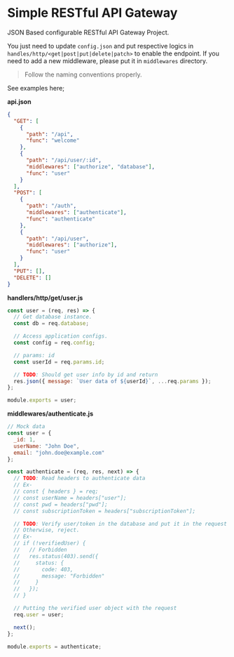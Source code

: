 # Simple RESTful API Gateway

JSON Based configurable RESTful API Gateway Project.

You just need to update `config.json` and put respective logics in `handles/http/<get|post|put|delete|patch>` to enable the endpoint. If you need to add a new middleware, please put it in `middlewares` directory.

> Follow the naming conventions properly.

See examples here;

**api.json**

```json
{
  "GET": [
    {
      "path": "/api",
      "func": "welcome"
    },
    {
      "path": "/api/user/:id",
      "middlewares": ["authorize", "database"],
      "func": "user"
    }
  ],
  "POST": [
    {
      "path": "/auth",
      "middlewares": ["authenticate"],
      "func": "authenticate"
    },
    {
      "path": "/api/user",
      "middlewares": ["authorize"],
      "func": "user"
    }
  ],
  "PUT": [],
  "DELETE": []
}
```

**handlers/http/get/user.js**

```js
const user = (req, res) => {
  // Get database instance.
  const db = req.database;

  // Access application configs.
  const config = req.config;

  // params: id
  const userId = req.params.id;

  // TODO: Should get user info by id and return
  res.json({ message: `User data of ${userId}`, ...req.params });
};

module.exports = user;
```

**middlewares/authenticate.js**

```js
// Mock data
const user = {
  _id: 1,
  userName: "John Doe",
  email: "john.doe@example.com"
};

const authenticate = (req, res, next) => {
  // TODO: Read headers to authenticate data
  // Ex-
  // const { headers } = req;
  // const userName = headers["user"];
  // const pwd = headers["pwd"];
  // const subscriptionToken = headers["subscriptionToken"];

  // TODO: Verify user/token in the database and put it in the request if the user is veryfied.
  // Otherwise, reject.
  // Ex-
  // if (!verifiedUser) {
  //   // Forbidden
  //   res.status(403).send({
  //     status: {
  //       code: 403,
  //       message: "Forbidden"
  //     }
  //   });
  // }

  // Putting the verified user object with the request
  req.user = user;

  next();
};

module.exports = authenticate;
```
